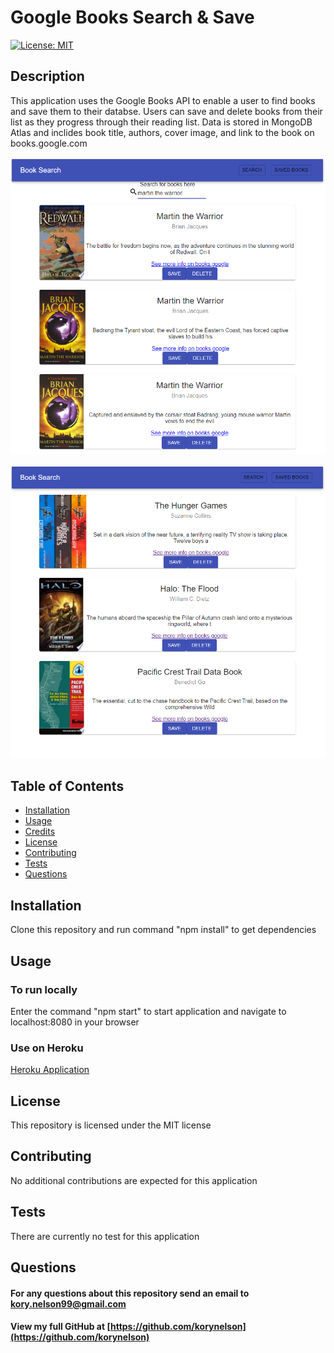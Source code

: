 # Google Books Search & Save
[![License: MIT](https://img.shields.io/badge/License-MIT-yellow.svg)](https://opensource.org/licenses/MIT)

## Description
This application uses the Google Books API to enable a user to find books and save them to their databse.  Users can save and delete books from their list as they progress through their reading list. Data is stored in MongoDB Atlas and inclides book title, authors, cover image, and link to the book on books.google.com

![noteapp](./assets/images/homepage.PNG)

![noteapp](./assets/images/savdbooks.PNG)

## Table of Contents
* [Installation](#installation)
* [Usage](#usage)
* [Credits](#credits)
* [License](#license)
* [Contributing](#Contributing)
* [Tests](#Tests)
* [Questions](#Questions)

## Installation
Clone this repository and run command "npm install" to get dependencies

## Usage
### To run locally
Enter the command "npm start" to start application and navigate to localhost:8080 in your browser
### Use on Heroku
[Heroku Application](https://korys-google-book-search.herokuapp.com/savedbooks)

## License
This repository is licensed under the MIT license

## Contributing
No additional contributions are expected for this application

## Tests
There are currently no test for this application

## Questions
#### For any questions about this repository send an email to kory.nelson99@gmail.com
#### View my full GitHub at [https://github.com/korynelson](https://github.com/korynelson)


